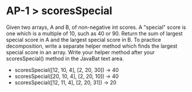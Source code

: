 # AP-1 > scoresSpecial

Given two arrays, A and B, of non-negative int scores. A "special" score is one which is a multiple of 10, such as 40 or 90. Return the sum of largest special score in A and the largest special score in B. To practice decomposition, write a separate helper method which finds the largest special score in an array. Write your helper method after your scoresSpecial() method in the JavaBat text area.

- scoresSpecial([12, 10, 4], [2, 20, 30]) → 40
- scoresSpecial([20, 10, 4], [2, 20, 10]) → 40
- scoresSpecial([12, 11, 4], [2, 20, 31]) → 20
